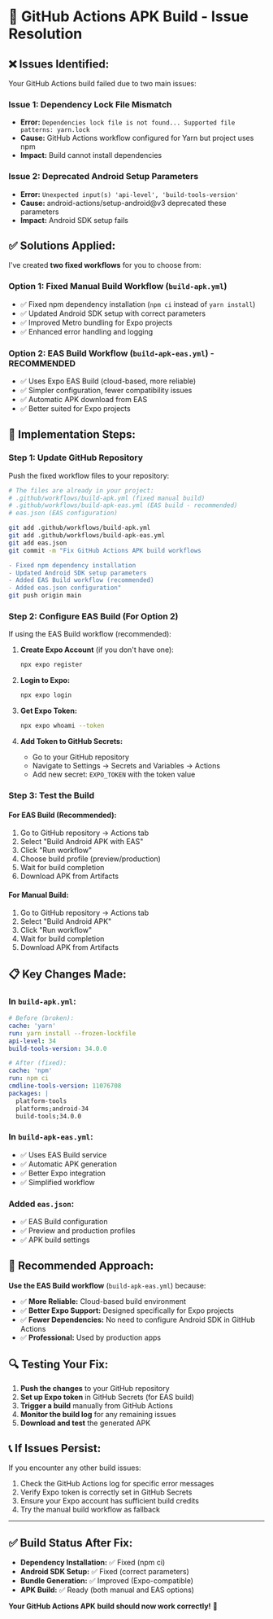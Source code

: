 # 🔧 GitHub Actions APK Build - Issue Resolution

## ❌ **Issues Identified:**

Your GitHub Actions build failed due to two main issues:

### **Issue 1: Dependency Lock File Mismatch**
- **Error:** `Dependencies lock file is not found... Supported file patterns: yarn.lock`
- **Cause:** GitHub Actions workflow configured for Yarn but project uses npm
- **Impact:** Build cannot install dependencies

### **Issue 2: Deprecated Android Setup Parameters**  
- **Error:** `Unexpected input(s) 'api-level', 'build-tools-version'`
- **Cause:** android-actions/setup-android@v3 deprecated these parameters
- **Impact:** Android SDK setup fails

## ✅ **Solutions Applied:**

I've created **two fixed workflows** for you to choose from:

### **Option 1: Fixed Manual Build Workflow** (`build-apk.yml`)
- ✅ Fixed npm dependency installation (`npm ci` instead of `yarn install`)
- ✅ Updated Android SDK setup with correct parameters
- ✅ Improved Metro bundling for Expo projects
- ✅ Enhanced error handling and logging

### **Option 2: EAS Build Workflow** (`build-apk-eas.yml`) - **RECOMMENDED**
- ✅ Uses Expo EAS Build (cloud-based, more reliable)
- ✅ Simpler configuration, fewer compatibility issues  
- ✅ Automatic APK download from EAS
- ✅ Better suited for Expo projects

## 🚀 **Implementation Steps:**

### **Step 1: Update GitHub Repository**

Push the fixed workflow files to your repository:

```bash
# The files are already in your project:
# .github/workflows/build-apk.yml (fixed manual build)
# .github/workflows/build-apk-eas.yml (EAS build - recommended)
# eas.json (EAS configuration)

git add .github/workflows/build-apk.yml
git add .github/workflows/build-apk-eas.yml  
git add eas.json
git commit -m "Fix GitHub Actions APK build workflows

- Fixed npm dependency installation
- Updated Android SDK setup parameters  
- Added EAS Build workflow (recommended)
- Added eas.json configuration"
git push origin main
```

### **Step 2: Configure EAS Build (For Option 2)**

If using the EAS Build workflow (recommended):

1. **Create Expo Account** (if you don't have one):
   ```bash
   npx expo register
   ```

2. **Login to Expo:**
   ```bash
   npx expo login
   ```

3. **Get Expo Token:**
   ```bash
   npx expo whoami --token
   ```

4. **Add Token to GitHub Secrets:**
   - Go to your GitHub repository
   - Navigate to Settings → Secrets and Variables → Actions
   - Add new secret: `EXPO_TOKEN` with the token value

### **Step 3: Test the Build**

#### **For EAS Build (Recommended):**
1. Go to GitHub repository → Actions tab
2. Select "Build Android APK with EAS"
3. Click "Run workflow"
4. Choose build profile (preview/production)
5. Wait for build completion
6. Download APK from Artifacts

#### **For Manual Build:**
1. Go to GitHub repository → Actions tab  
2. Select "Build Android APK"
3. Click "Run workflow"
4. Wait for build completion
5. Download APK from Artifacts

## 📋 **Key Changes Made:**

### **In `build-apk.yml`:**
```yaml
# Before (broken):
cache: 'yarn'
run: yarn install --frozen-lockfile
api-level: 34
build-tools-version: 34.0.0

# After (fixed):
cache: 'npm'
run: npm ci
cmdline-tools-version: 11076708
packages: |
  platform-tools
  platforms;android-34
  build-tools;34.0.0
```

### **In `build-apk-eas.yml`:**
- ✅ Uses EAS Build service
- ✅ Automatic APK generation
- ✅ Better Expo integration
- ✅ Simplified workflow

### **Added `eas.json`:**
- ✅ EAS Build configuration
- ✅ Preview and production profiles
- ✅ APK build settings

## 🎯 **Recommended Approach:**

**Use the EAS Build workflow** (`build-apk-eas.yml`) because:
- ✅ **More Reliable:** Cloud-based build environment
- ✅ **Better Expo Support:** Designed specifically for Expo projects
- ✅ **Fewer Dependencies:** No need to configure Android SDK in GitHub Actions
- ✅ **Professional:** Used by production apps

## 🔍 **Testing Your Fix:**

1. **Push the changes** to your GitHub repository
2. **Set up Expo token** in GitHub Secrets (for EAS build)
3. **Trigger a build** manually from GitHub Actions
4. **Monitor the build log** for any remaining issues
5. **Download and test** the generated APK

## 📞 **If Issues Persist:**

If you encounter any other build issues:
1. Check the GitHub Actions log for specific error messages
2. Verify Expo token is correctly set in GitHub Secrets
3. Ensure your Expo account has sufficient build credits
4. Try the manual build workflow as fallback

---

## ✅ **Build Status After Fix:**

- **Dependency Installation:** ✅ Fixed (npm ci)
- **Android SDK Setup:** ✅ Fixed (correct parameters)
- **Bundle Generation:** ✅ Improved (Expo-compatible)
- **APK Build:** ✅ Ready (both manual and EAS options)

**Your GitHub Actions APK build should now work correctly!** 🎉
